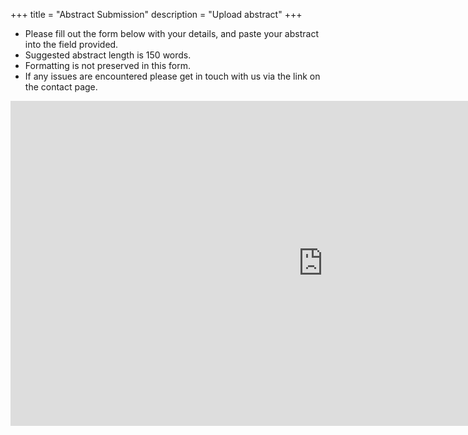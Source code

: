 +++
title = "Abstract Submission"
description = "Upload abstract"
+++

- Please fill out the form below with your details, and paste your abstract into the field provided.
- Suggested abstract length is 150 words.
- Formatting is not preserved in this form.
- If any issues are encountered please get in touch with us via the link on the contact page.

<iframe src="https://docs.google.com/forms/d/e/1FAIpQLSeJMh0jj3-W8UK-Kyvx29ez192ipD9IBTkL8YwIcGxz1najLg/viewform?embedded=true" width="1000" height="520" frameborder="0" marginheight="0" marginwidth="0">Loading...</iframe>